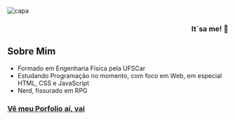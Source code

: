 ![capa](https://scontent-gru1-1.xx.fbcdn.net/v/t39.30808-6/296388091_2025919020923610_3770620915083668806_n.jpg?_nc_cat=104&ccb=1-7&_nc_sid=730e14&_nc_ohc=Cs06rV8ukwIAX9t5CS5&_nc_ht=scontent-gru1-1.xx&oh=00_AT_xaoohynkAeeDMmXvV7gYHVwWq2Uo9MtcsP3yKx5TPCQ&oe=62E939B4)

### <p align="right">It´sa me! 👋</p>

## Sobre Mim
- Formado em Engenharia Física pela UFSCar
- Estudando Programação no momento, com foco em Web, em especial HTML, CSS e JavaScript
- Nerd, fissurado em RPG

### <a href="https://enyus.github.io/">Vê meu Porfolio aí, vai</a>

